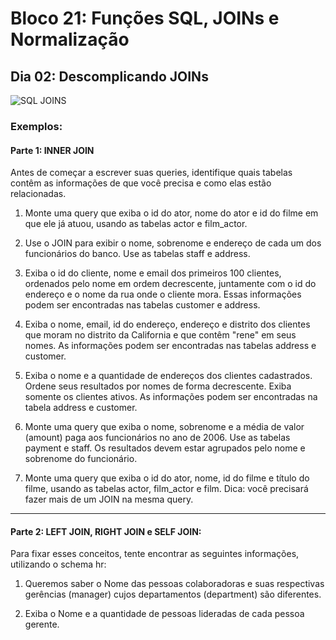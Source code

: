 # Bloco 21: Funções SQL, JOINs e Normalização
## Dia 02: Descomplicando JOINs

![SQL JOINS](https://blog.masterdaweb.com/wp-content/uploads/2015/08/inner-join-left-join-outer-join.png)

### Exemplos:

#### Parte 1: INNER JOIN

Antes de começar a escrever suas queries, identifique quais tabelas contêm as informações de que você precisa e como elas estão relacionadas.

01. Monte uma query que exiba o id do ator, nome do ator e id do filme em que ele já atuou, usando as tabelas actor e film_actor.

02. Use o JOIN para exibir o nome, sobrenome e endereço de cada um dos funcionários do banco. Use as tabelas staff e address.

03. Exiba o id do cliente, nome e email dos primeiros 100 clientes, ordenados pelo nome em ordem decrescente, juntamente com o id do endereço e o nome da rua onde o cliente mora. Essas informações podem ser encontradas nas tabelas customer e address.

04. Exiba o nome, email, id do endereço, endereço e distrito dos clientes que moram no distrito da California e que contêm "rene" em seus nomes. As informações podem ser encontradas nas tabelas address e customer.

05. Exiba o nome e a quantidade de endereços dos clientes cadastrados. Ordene seus resultados por nomes de forma decrescente. Exiba somente os clientes ativos. As informações podem ser encontradas na tabela address e customer.

06. Monte uma query que exiba o nome, sobrenome e a média de valor (amount) paga aos funcionários no ano de 2006. Use as tabelas payment e staff. Os resultados devem estar agrupados pelo nome e sobrenome do funcionário.

07. Monte uma query que exiba o id do ator, nome, id do filme e título do filme, usando as tabelas actor, film_actor e film. Dica: você precisará fazer mais de um JOIN na mesma query.

------

#### Parte 2: LEFT JOIN, RIGHT JOIN e SELF JOIN:

Para fixar esses conceitos, tente encontrar as seguintes informações, utilizando o schema hr:

01. Queremos saber o Nome das pessoas colaboradoras e suas respectivas gerências (manager) cujos departamentos (department) são diferentes.

02. Exiba o Nome e a quantidade de pessoas lideradas de cada pessoa gerente.
